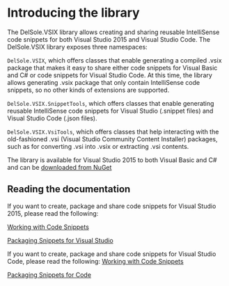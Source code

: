 
# Introducing the library

The DelSole.VSIX library allows creating and sharing reusable IntelliSense code snippets for both Visual Studio 2015 and Visual Studio Code. The DelSole.VSIX library exposes three namespaces:

`DelSole.VSIX`, which offers classes that enable generating a compiled .vsix package that makes it easy to share either code snippets for Visual Basic and C# or code snippets for Visual Studio Code. At this time, the library allows generating .vsix package that only contain IntelliSense code snippets, so no other kinds of extensions are supported. 

`DelSole.VSIX.SnippetTools`, which offers classes that enable generating reusable IntelliSense code snippets for Visual Studio (.snippet files) and Visual Studio Code (.json files).

`DelSole.VSIX.VsiTools`, which offers classes that help interacting with the old-fashioned .vsi (Visual Studio Community Content Installer) packages, such as for converting .vsi into .vsix or extracting .vsi contents.

The library is available for Visual Studio 2015 to both Visual Basic and C# and can be [downloaded from NuGet](https://www.nuget.org/packages/DelSole.VSIX)

## Reading the documentation
If you want to create, package and share code snippets for Visual Studio 2015, please read the following:

[Working with Code Snippets](https://github.com/AlessandroDelSole/delsolevsix/blob/master/docs/WorkingWithCodeSnippets.md)

[Packaging Snippets for Visual Studio](https://github.com/AlessandroDelSole/delsolevsix/blob/master/docs/PackagingSnippetsForVisualStudio.md)

If you want to create, package and share code snippets for Visual Studio Code, please read the following:
[Working with Code Snippets](https://github.com/AlessandroDelSole/delsolevsix/blob/master/docs/WorkingWithCodeSnippets.md)

[Packaging Snippets for Code](https://github.com/AlessandroDelSole/delsolevsix/blob/master/docs/PackagingSnippetsForCode.md)
